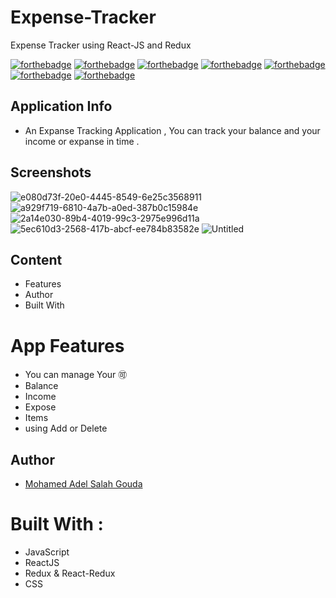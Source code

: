 # Expense-Tracker
Expense Tracker using React-JS and Redux

[![forthebadge](https://forthebadge.com/images/badges/built-with-love.svg)](https://forthebadge.com)
[![forthebadge](https://forthebadge.com/images/badges/built-by-developers.svg)](https://forthebadge.com)
[![forthebadge](https://forthebadge.com/images/badges/made-with-javascript.svg)](https://forthebadge.com)
[![forthebadge](https://forthebadge.com/images/badges/uses-html.svg)](https://forthebadge.com)
[![forthebadge](https://forthebadge.com/images/badges/uses-css.svg)](https://forthebadge.com)
[![forthebadge](https://forthebadge.com/images/badges/powered-by-coffee.svg)](https://forthebadge.com)
[![forthebadge](https://forthebadge.com/images/badges/uses-js.svg)](https://forthebadge.com)

## Application Info
- An Expanse Tracking Application , You can track your balance and your income or expanse in time .

## Screenshots
![e080d73f-20e0-4445-8549-6e25c3568911](https://user-images.githubusercontent.com/26310663/165384596-52117558-d2e3-4ba5-aed4-3a59a7d16a7f.png)
![a929f719-6810-4a7b-a0ed-387b0c15984e](https://user-images.githubusercontent.com/26310663/165384619-d61afa47-17f4-4570-8982-d3924b9cc81a.png)
![2a14e030-89b4-4019-99c3-2975e996d11a](https://user-images.githubusercontent.com/26310663/165384655-afa00a75-a739-42d1-b488-7fc3f3f1143f.png)
![5ec610d3-2568-417b-abcf-ee784b83582e](https://user-images.githubusercontent.com/26310663/165384671-dcc6b48a-420c-4962-a31a-f8be7d25a9aa.png)
![Untitled](https://user-images.githubusercontent.com/26310663/165384698-99d96851-a0e3-42b4-b9c9-6d4dd8699c92.jpg)

## Content

* Features
* Author 
* Built With

# App Features
* You can manage Your 🉑
* Balance
* Income
* Expose
* Items
* using Add or Delete

## Author

* [Mohamed Adel Salah Gouda](https://github.com/Mohamedadelsaleh)

# Built With :
* JavaScript 
* ReactJS 
* Redux & React-Redux 
* CSS


